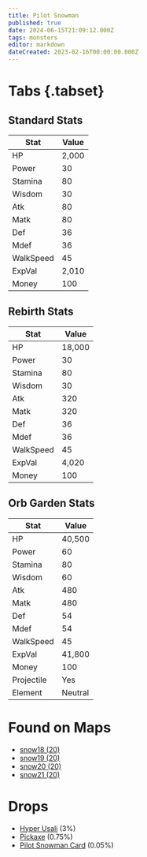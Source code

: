 ```yaml
---
title: Pilot Snowman
published: true
date: 2024-06-15T21:09:12.000Z
tags: monsters
editor: markdown
dateCreated: 2023-02-16T00:00:00.000Z
---
```


# Tabs {.tabset}

## Standard Stats

|Stat|Value|
|-|-|
|HP|2,000|
|Power|30|
|Stamina|80|
|Wisdom|30|
|Atk|80|
|Matk|80|
|Def|36|
|Mdef|36|
|WalkSpeed|45|
|ExpVal|2,010|
|Money|100|
## Rebirth Stats

|Stat|Value|
|-|-|
|HP|18,000|
|Power|30|
|Stamina|80|
|Wisdom|30|
|Atk|320|
|Matk|320|
|Def|36|
|Mdef|36|
|WalkSpeed|45|
|ExpVal|4,020|
|Money|100|
## Orb Garden Stats

|Stat|Value|
|-|-|
|HP|40,500|
|Power|60|
|Stamina|80|
|Wisdom|60|
|Atk|480|
|Matk|480|
|Def|54|
|Mdef|54|
|WalkSpeed|45|
|ExpVal|41,800|
|Money|100|
|Projectile|Yes|
|Element|Neutral|

# Found on Maps
 * [snow18 (20)](/maps/snow18)
 * [snow19 (20)](/maps/snow19)
 * [snow20 (20)](/maps/snow20)
 * [snow21 (20)](/maps/snow21)

# Drops
 * [Hyper Usali](/items/hyper-usali) (3%)
 * [Pickaxe](/items/pickaxe) (0.75%)
 * [Pilot Snowman Card](/items/pilot-snowman-card) (0.05%)
